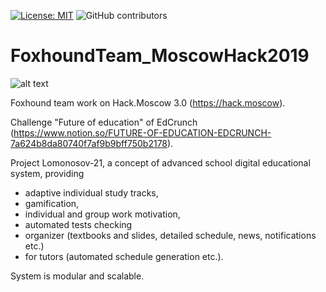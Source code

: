 [![License: MIT](https://img.shields.io/badge/License-MIT-yellow.svg)](https://opensource.org/licenses/MIT)
![GitHub contributors](https://img.shields.io/github/contributors/Ornstein89/VTB_API_hack2022)

# FoxhoundTeam_MoscowHack2019

![alt text](logo.png)

Foxhound team work on Hack.Moscow 3.0 (https://hack.moscow).

Challenge "Future of education" of EdCrunch (https://www.notion.so/FUTURE-OF-EDUCATION-EDCRUNCH-7a624b8da80740f7af9b9bff750b2178).

Project Lomonosov-21, a concept of advanced school digital educational system, providing
* adaptive individual study tracks,
* gamification,
* individual and group work motivation,
* automated tests checking
* organizer (textbooks and slides, detailed schedule, news, notifications etc.)
* for tutors (automated schedule generation etc.).

System is modular and scalable.
